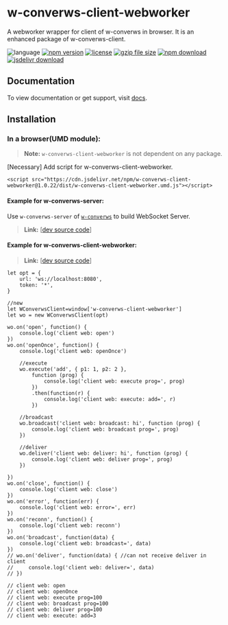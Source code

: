 # w-converws-client-webworker
A webworker wrapper for client of w-converws in browser. It is an enhanced package of w-converws-client.

![language](https://img.shields.io/badge/language-JavaScript-orange.svg) 
[![npm version](http://img.shields.io/npm/v/w-converws-client-webworker.svg?style=flat)](https://npmjs.org/package/w-converws-client-webworker) 
[![license](https://img.shields.io/npm/l/w-converws-client-webworker.svg?style=flat)](https://npmjs.org/package/w-converws-client-webworker) 
[![gzip file size](http://img.badgesize.io/yuda-lyu/w-converws-client-webworker/master/dist/w-converws-client-webworker-server.umd.js.svg?compression=gzip)](https://github.com/yuda-lyu/w-converws-client-webworker)
[![npm download](https://img.shields.io/npm/dt/w-converws-client-webworker.svg)](https://npmjs.org/package/w-converws-client-webworker) 
[![jsdelivr download](https://img.shields.io/jsdelivr/npm/hm/w-converws-client-webworker.svg)](https://www.jsdelivr.com/package/npm/w-converws-client-webworker)

## Documentation
To view documentation or get support, visit [docs](https://yuda-lyu.github.io/w-converws-client-webworker/WConverwsClientWebworker.html).

## Installation

### In a browser(UMD module):
> **Note:** `w-converws-client-webworker` is not dependent on any package.

[Necessary] Add script for w-converws-client-webworker.
```alias
<script src="https://cdn.jsdelivr.net/npm/w-converws-client-webworker@1.0.22/dist/w-converws-client-webworker.umd.js"></script>
```

#### Example for w-converws-server:
Use `w-converws-server` of [`w-converws`](https://github.com/yuda-lyu/w-converws) to build WebSocket Server.
> **Link:** [[dev source code](https://github.com/yuda-lyu/w-converws-client-webworker/blob/master/srv.mjs)]

#### Example for w-converws-client-webworker:
> **Link:** [[dev source code](https://github.com/yuda-lyu/w-converws-client-webworker/blob/master/web.html)]

```alias
let opt = {
    url: 'ws://localhost:8080',
    token: '*',
}

//new
let WConverwsClient=window['w-converws-client-webworker']
let wo = new WConverwsClient(opt)

wo.on('open', function() {
    console.log('client web: open')
})
wo.on('openOnce', function() {
    console.log('client web: openOnce')

    //execute
    wo.execute('add', { p1: 1, p2: 2 },
        function (prog) {
            console.log('client web: execute prog=', prog)
        })
        .then(function(r) {
            console.log('client web: execute: add=', r)
        })

    //broadcast
    wo.broadcast('client web: broadcast: hi', function (prog) {
        console.log('client web: broadcast prog=', prog)
    })

    //deliver
    wo.deliver('client web: deliver: hi', function (prog) {
        console.log('client web: deliver prog=', prog)
    })

})
wo.on('close', function() {
    console.log('client web: close')
})
wo.on('error', function(err) {
    console.log('client web: error=', err)
})
wo.on('reconn', function() {
    console.log('client web: reconn')
})
wo.on('broadcast', function(data) {
    console.log('client web: broadcast=', data)
})
// wo.on('deliver', function(data) { //can not receive deliver in client
//     console.log('client web: deliver=', data)
// })

// client web: open
// client web: openOnce
// client web: execute prog=100
// client web: broadcast prog=100
// client web: deliver prog=100
// client web: execute: add=3
```